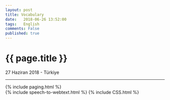 ```yaml
---
layout: post
title: Vocabulary
date:   2018-06-26 13:52:00
tags:   English
comments: False
published: true
---
```


{{ page.title }}
================

<p class="meta">27 Haziran 2018 - Türkiye</p>
<hr>
{% include paging.html %}
<div class="teaser clearfix"></div>
{% include speech-to-webtext.html %}
{% include CSS.html %}




